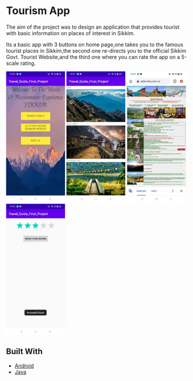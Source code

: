 # Tourism App
The aim of the project was to design an application that provides tourist with basic information on places of interest in Sikkim.

Its a basic app with 3 buttons on home page,one takes you to the famous tourist places in Sikkim,the second one re-directs you to the official Sikkim Govt. Tourist Website,and the third one where you can rate the app on a 5-scale rating.

<img src="images/upd1.jpeg" width=32% height=auto>
<img src="images/upd2.jpeg" width=32% height=auto>
<img src="images/upd3.jpeg" width=32% height=auto>
<img src="images/upd4.jpeg" width=32% height=auto>


## Built With
* [Android](https://developer.android.com/studio/index.html)
* [Java](https://java.com/en/) 
